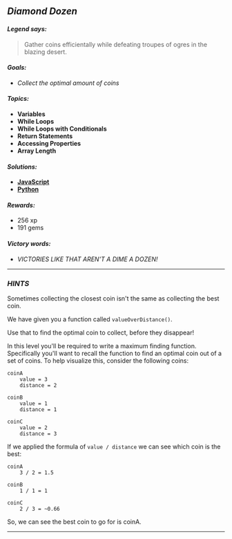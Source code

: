 ## _Diamond Dozen_

#### _Legend says:_
> Gather coins efficientally while defeating troupes of ogres in the blazing desert.

#### _Goals:_
+ _Collect the optimal amount of coins_

#### _Topics:_
+ **Variables**
+ **While Loops**
+ **While Loops with Conditionals**
+ **Return Statements**
+ **Accessing Properties**
+ **Array Length**

#### _Solutions:_
+ **[JavaScript](diamondDozen.js)**
+ **[Python](diamond_dozen.py)**

#### _Rewards:_
+ 256 xp
+ 191 gems

#### _Victory words:_
+ _VICTORIES LIKE THAT AREN'T A DIME A DOZEN!_

___

### _HINTS_

Sometimes collecting the closest coin isn't the same as collecting the best coin.

We have given you a function called `valueOverDistance()`.

Use that to find the optimal coin to collect, before they disappear!

In this level you'll be required to write a maximum finding function. Specifically you'll want to recall the function to find an optimal coin out of a set of coins. To help visualize this, consider the following coins:

```
coinA
    value = 3
    distance = 2

coinB
    value = 1
    distance = 1

coinC
    value = 2
    distance = 3
```

If we applied the formula of `value / distance` we can see which coin is the best:

```
coinA
    3 / 2 = 1.5

coinB
    1 / 1 = 1

coinC
    2 / 3 = ~0.66
```

So, we can see the best coin to go for is coinA.

___
